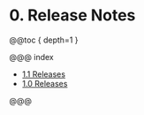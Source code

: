 # 0. Release Notes

@@toc { depth=1 }

@@@ index

* [1.1 Releases](releases-1.1.md)
* [1.0 Releases](releases-1.0.md)

@@@
